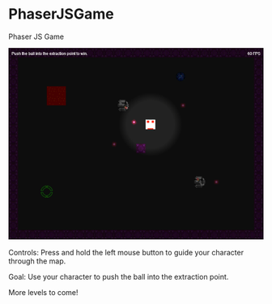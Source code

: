 PhaserJSGame
============

Phaser JS Game

<img src="https://raw.githubusercontent.com/szahn/PhaserJSGame/master/screenshots/052514.png"/>

Controls: Press and hold the left mouse button to guide your character through the map.

Goal: Use your character to push the ball into the extraction point.

More levels to come!